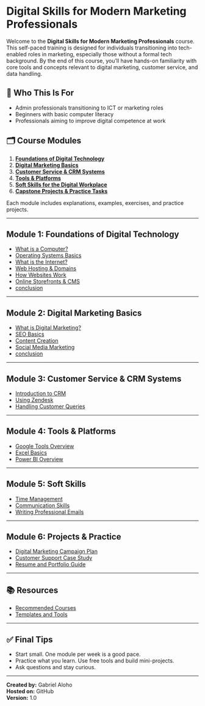 # Digital Skills for Modern Marketing Professionals

Welcome to the **Digital Skills for Modern Marketing Professionals** course. This self-paced training is designed for individuals transitioning into tech-enabled roles in marketing, especially those without a formal tech background. By the end of this course, you’ll have hands-on familiarity with core tools and concepts relevant to digital marketing, customer service, and data handling.

## 📌 Who This Is For

* Admin professionals transitioning to ICT or marketing roles  
* Beginners with basic computer literacy  
* Professionals aiming to improve digital competence at work  

## 🗂️ Course Modules

1. [**Foundations of Digital Technology**](01_foundations/what_is_a_computer.md)  
2. [**Digital Marketing Basics**](02_digital_marketing_basics/what_is_digital_marketing.md)  
3. [**Customer Service & CRM Systems**](03_customer_service_and_crm/intro_to_crm.md)  
4. [**Tools & Platforms**](04_tools_and_platforms/intro_to_google_tools.md)  
5. [**Soft Skills for the Digital Workplace**](05_soft_skills/time_management.md)  
6. [**Capstone Projects & Practice Tasks**](06_projects_and_practice/digital_marketing_campaign_plan.md)
  

Each module includes explanations, examples, exercises, and practice projects.

---

## Module 1: Foundations of Digital Technology

* [What is a Computer?](01_foundations/what_is_a_computer.md)  
* [Operating Systems Basics](01_foundations/operating_systems.md)  
* [What is the Internet?](01_foundations/what_is_the_internet.md)  
* [Web Hosting & Domains](01_foundations/web_hosting_and_domains.md)  
* [How Websites Work](01_foundations/how_websites_work.md)  
* [Online Storefronts & CMS](01_foundations/storefronts_and_cms.md)
* [conclusion](01_foundations/course_conclusion.md)   

---

## Module 2: Digital Marketing Basics

* [What is Digital Marketing?](02_digital_marketing_basics/what_is_digital_marketing.md)  
* [SEO Basics](02_digital_marketing_basics/SEO_basics.md)  
* [Content Creation](02_digital_marketing_basics/content_creation.md)  
* [Social Media Marketing](02_digital_marketing_basics/social_media_marketing.md) 
* [conclusion](02_digital_marketing_basics/course_conclusion.md)
---

## Module 3: Customer Service & CRM Systems

* [Introduction to CRM](03_customer_service_and_crm/intro_to_crm.md)  
* [Using Zendesk](03_customer_service_and_crm/using_zendesk.md)  
* [Handling Customer Queries](03_customer_service_and_crm/handling_customer_queries.md)  

---

## Module 4: Tools & Platforms

* [Google Tools Overview](04_tools_and_platforms/intro_to_google_tools.md)  
* [Excel Basics](04_tools_and_platforms/basics_of_excel.md)  
* [Power BI Overview](04_tools_and_platforms/overview_of_powerbi.md)  

---

## Module 5: Soft Skills

* [Time Management](05_soft_skills/time_management.md)  
* [Communication Skills](05_soft_skills/communication_skills.md)  
* [Writing Professional Emails](05_soft_skills/writing_professional_emails.md)  

---

## Module 6: Projects & Practice

* [Digital Marketing Campaign Plan](06_projects_and_practice/digital_marketing_campaign_plan.md)  
* [Customer Support Case Study](06_projects_and_practice/customer_support_case_study.md)  
* [Resume and Portfolio Guide](06_projects_and_practice/resume_and_portfolio_guide.md)  

---

## 📚 Resources

* [Recommended Courses](resources/recommended_courses.md)  
* [Templates and Tools](resources/templates_and_tools.md)  

---

## ✅ Final Tips

* Start small. One module per week is a good pace.  
* Practice what you learn. Use free tools and build mini-projects.  
* Ask questions and stay curious.  

---

**Created by:** Gabriel Aloho  
**Hosted on:** GitHub  
**Version:** 1.0
